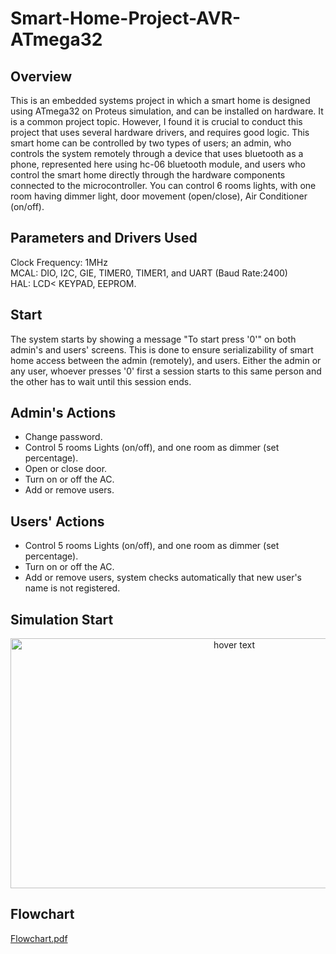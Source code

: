 # Smart-Home-Project-AVR-ATmega32

## Overview
This is an embedded systems project in which a smart home is designed using ATmega32 on Proteus simulation, and can be installed on hardware. It is a common project topic. However, I found it is crucial to conduct this project that uses several hardware drivers, and requires good logic. This smart home can be controlled by two types of users; an admin, who controls the system remotely through a device that uses bluetooth as a phone, represented here using hc-06 bluetooth module, and users who control the smart home directly through the hardware components connected to the microcontroller. You can control 6 rooms lights, with one room having dimmer light, door movement (open/close), Air Conditioner (on/off).


## Parameters and Drivers Used
Clock Frequency: 1MHz
<br>
MCAL: DIO, I2C, GIE, TIMER0, TIMER1, and UART (Baud Rate:2400)
<br>
HAL: LCD< KEYPAD, EEPROM.


## Start
The system starts by showing a message "To start press '0'" on both admin's and users' screens. This is done to ensure serializability of smart home access between the admin (remotely), and users. Either the admin or any user, whoever presses '0' first a session starts to this same person and the other has to wait until this session ends.


## Admin's Actions
* Change password.
* Control 5 rooms Lights (on/off), and one room as dimmer (set percentage).
* Open or close door.
* Turn on or off the AC.
* Add or remove users.


## Users' Actions
* Control 5 rooms Lights (on/off), and one room as dimmer (set percentage).
* Turn on or off the AC.
* Add or remove users, system checks automatically that new user's name is not registered.


## Simulation Start
<p align="center">
  <img src="https://user-images.githubusercontent.com/104737465/217668822-d9d5e2f2-3659-4f61-afd1-fc2d5751b984.png" width="700" height="400" title="hover text">
</p>


## Flowchart
[Flowchart.pdf](https://github.com/seifbassiounyy/Smart-Home-Project-AVR-ATmega32-/files/10670031/Flowchart.pdf)
